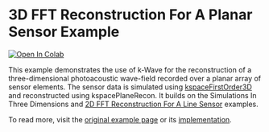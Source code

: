 # 3D FFT Reconstruction For A Planar Sensor Example

[![Open In Colab](https://colab.research.google.com/assets/colab-badge.svg)](https://colab.research.google.com/github/waltsims/k-wave-python/blob/master/examples/pr_3D_FFT_planar_sensor/pr_3D_FFT_planar_sensor.ipynb)

This example demonstrates the use of k-Wave for the reconstruction of a three-dimensional photoacoustic wave-field recorded over a planar array of sensor elements. The sensor data is simulated using [kspaceFirstOrder3D](https://k-wave-python.readthedocs.io/en/latest/kwave.kspaceFirstOrder3D.html) and reconstructed using kspacePlaneRecon. It builds on the Simulations In Three Dimensions and [2D FFT Reconstruction For A Line Sensor](../pr_3D_FFT_planar_sensor/) examples.

To read more, visit the [original example page](http://www.k-wave.org/documentation/example_pr_3D_fft_planar_sensor.php) or its [implementation](https://github.com/ucl-bug/k-wave/blob/main/k-Wave/examples/example_pr_3D_FFT_planar_sensor.m).